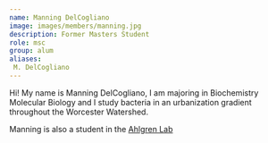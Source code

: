 ```yaml
---
name: Manning DelCogliano
image: images/members/manning.jpg
description: Former Masters Student
role: msc
group: alum
aliases:
 M. DelCogliano
---
```


Hi! My name is Manning DelCogliano, I am majoring in Biochemistry Molecular Biology and I study bacteria in an urbanization gradient throughout the Worcester Watershed.

Manning is also a student in the [Ahlgren Lab](https://nahlgren.wordpress.com/)
